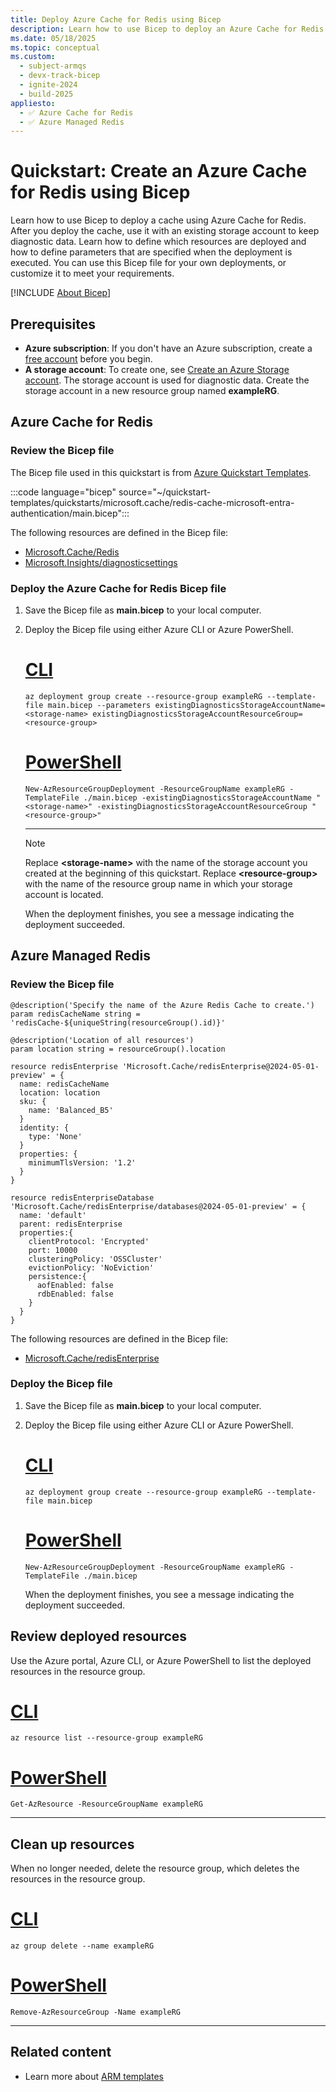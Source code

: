 ```yaml
---
title: Deploy Azure Cache for Redis using Bicep
description: Learn how to use Bicep to deploy an Azure Cache for Redis resource.
ms.date: 05/18/2025
ms.topic: conceptual
ms.custom:
  - subject-armqs
  - devx-track-bicep
  - ignite-2024
  - build-2025
appliesto:
  - ✅ Azure Cache for Redis
  - ✅ Azure Managed Redis
---
```


# Quickstart: Create an Azure Cache for Redis using Bicep

Learn how to use Bicep to deploy a cache using Azure Cache for Redis. After you deploy the cache, use it with an existing storage account to keep diagnostic data. Learn how to define which resources are deployed and how to define parameters that are specified when the deployment is executed. You can use this Bicep file for your own deployments, or customize it to meet your requirements.

[!INCLUDE [About Bicep](~/reusable-content/ce-skilling/azure/includes/resource-manager-quickstart-bicep-introduction.md)]

## Prerequisites

- **Azure subscription**: If you don't have an Azure subscription, create a [free account](https://azure.microsoft.com/pricing/purchase-options/azure-account?cid=msft_learn) before you begin.
- **A storage account**: To create one, see [Create an Azure Storage account](../storage/common/storage-account-create.md?tabs=azure-portal). The storage account is used for diagnostic data. Create the storage account in a new resource group named **exampleRG**.

## Azure Cache for Redis

### Review the Bicep file
The Bicep file used in this quickstart is from [Azure Quickstart Templates](https://azure.microsoft.com/resources/templates//).

:::code language="bicep" source="~/quickstart-templates/quickstarts/microsoft.cache/redis-cache-microsoft-entra-authentication/main.bicep":::

The following resources are defined in the Bicep file:

* [Microsoft.Cache/Redis](/azure/templates/microsoft.cache/redis)
* [Microsoft.Insights/diagnosticsettings](/azure/templates/microsoft.insights/diagnosticsettings)

### Deploy the Azure Cache for Redis Bicep file

1. Save the Bicep file as **main.bicep** to your local computer.
1. Deploy the Bicep file using either Azure CLI or Azure PowerShell.

    # [CLI](#tab/CLI)

    ```azurecli
    az deployment group create --resource-group exampleRG --template-file main.bicep --parameters existingDiagnosticsStorageAccountName=<storage-name> existingDiagnosticsStorageAccountResourceGroup=<resource-group>
    ```

    # [PowerShell](#tab/PowerShell)

    ```azurepowershell
    New-AzResourceGroupDeployment -ResourceGroupName exampleRG -TemplateFile ./main.bicep -existingDiagnosticsStorageAccountName "<storage-name>" -existingDiagnosticsStorageAccountResourceGroup "<resource-group>"
    ```

    ---

   > [!NOTE]
   > Replace **\<storage-name\>** with the name of the storage account you created at the beginning of this quickstart. Replace **\<resource-group\>** with the name of the resource group name in which your storage account is located.

    When the deployment finishes, you see a message indicating the deployment succeeded.

## Azure Managed Redis

### Review the Bicep file

```bicep
@description('Specify the name of the Azure Redis Cache to create.')
param redisCacheName string = 'redisCache-${uniqueString(resourceGroup().id)}'

@description('Location of all resources')
param location string = resourceGroup().location

resource redisEnterprise 'Microsoft.Cache/redisEnterprise@2024-05-01-preview' = {
  name: redisCacheName
  location: location
  sku: {
    name: 'Balanced_B5'
  }
  identity: {
    type: 'None'
  }
  properties: {
    minimumTlsVersion: '1.2'    
  }
}

resource redisEnterpriseDatabase 'Microsoft.Cache/redisEnterprise/databases@2024-05-01-preview' = {
  name: 'default'
  parent: redisEnterprise
  properties:{
    clientProtocol: 'Encrypted'
    port: 10000
    clusteringPolicy: 'OSSCluster'
    evictionPolicy: 'NoEviction'
    persistence:{
      aofEnabled: false 
      rdbEnabled: false
    }
  }
}
```

The following resources are defined in the Bicep file:

* [Microsoft.Cache/redisEnterprise](/azure/templates/microsoft.cache/redisEnterprise)

### Deploy the Bicep file

1. Save the Bicep file as **main.bicep** to your local computer.
1. Deploy the Bicep file using either Azure CLI or Azure PowerShell.

    # [CLI](#tab/CLI)

    ```azurecli
    az deployment group create --resource-group exampleRG --template-file main.bicep
    ```

    # [PowerShell](#tab/PowerShell)

    ```azurepowershell
    New-AzResourceGroupDeployment -ResourceGroupName exampleRG -TemplateFile ./main.bicep
    ```

    When the deployment finishes, you see a message indicating the deployment succeeded.

## Review deployed resources

Use the Azure portal, Azure CLI, or Azure PowerShell to list the deployed resources in the resource group.

# [CLI](#tab/CLI)

```azurecli-interactive
az resource list --resource-group exampleRG
```

# [PowerShell](#tab/PowerShell)

```azurepowershell-interactive
Get-AzResource -ResourceGroupName exampleRG
```

---

## Clean up resources

When no longer needed, delete the resource group, which deletes the resources in the resource group.

# [CLI](#tab/CLI)

```azurecli-interactive
az group delete --name exampleRG
```

# [PowerShell](#tab/PowerShell)

```azurepowershell-interactive
Remove-AzResourceGroup -Name exampleRG
```

---

## Related content

- Learn more about [ARM templates](/azure/azure-resource-manager/templates/overview)
